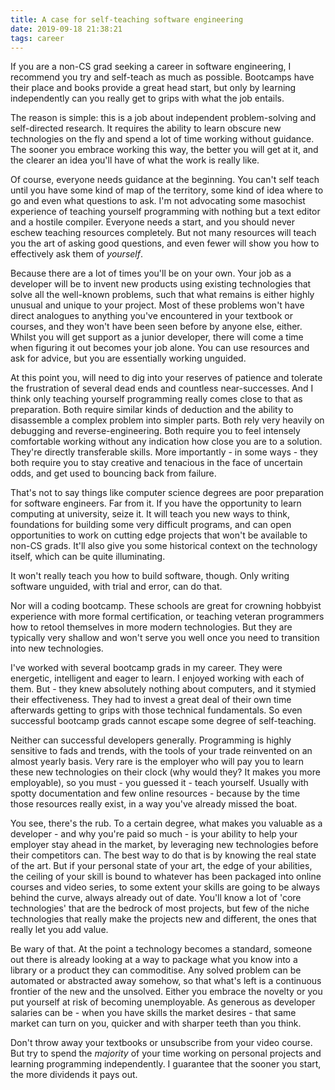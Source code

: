 ```yaml
---
title: A case for self-teaching software engineering
date: 2019-09-18 21:38:21
tags: career
---
```


If you are a non-CS grad seeking a career in software engineering, I recommend you try and self-teach as much as possible. Bootcamps have their place and books provide a great head start, but only by learning independently can you really get to grips with what the job entails. <!-- more -->

The reason is simple: this is a job about independent problem-solving and self-directed research. It requires the ability to learn obscure new technologies on the fly and spend a lot of time working without guidance. The sooner you embrace working this way, the better you will get at it, and the clearer an idea you'll have of what the work is really like.

Of course, everyone needs guidance at the beginning. You can't self teach until you have some kind of map of the territory, some kind of idea where to go and even what questions to ask. I'm not advocating some masochist experience of teaching yourself programming with nothing but a text editor and a hostile compiler. Everyone needs a start, and you should never eschew teaching resources completely. But not many resources will teach you the art of asking good questions, and even fewer will show you how to effectively ask them of _yourself_.

Because there are a lot of times you'll be on your own. Your job as a developer will be to invent new products using existing technologies that solve all the well-known problems, such that what remains is either highly unusual and unique to your project. Most of these problems won't have direct analogues to anything you've encountered in your textbook or courses, and they won't have been seen before by anyone else, either. Whilst you will get support as a junior developer, there will come a time when figuring it out becomes your job alone. You can use resources and ask for advice, but you are essentially working unguided.

At this point you, will need to dig into your reserves of patience and tolerate the frustration of several dead ends and countless near-successes. And I think only teaching yourself programming really comes close to that as preparation. Both require similar kinds of deduction and the ability to disassemble a complex problem into simpler parts. Both rely very heavily on debugging and reverse-engineering. Both require you to feel intensely comfortable working without any indication how close you are to a solution. They're directly transferable skills. More importantly - in some ways - they both require you to stay creative and tenacious in the face of uncertain odds, and get used to bouncing back from failure.

That's not to say things like computer science degrees are poor preparation for software engineers. Far from it. If you have the opportunity to learn computing at university, seize it. It will teach you new ways to think, foundations for building some very difficult programs, and can open opportunities to work on cutting edge projects that won't be available to non-CS grads. It'll also give you some historical context on the technology itself, which can be quite illuminating.

It won't really teach you how to build software, though. Only writing software unguided, with trial and error, can do that.

Nor will a coding bootcamp. These schools are great for crowning hobbyist experience with more formal certification, or teaching veteran programmers how to retool themselves in more modern technologies. But they are typically very shallow and won't serve you well once you need to transition into new technologies.

I've worked with several bootcamp grads in my career. They were energetic, intelligent and eager to learn. I enjoyed working with each of them. But -  they knew absolutely nothing about computers, and it stymied their effectiveness. They had to invest a great deal of their own time afterwards getting to grips with those technical fundamentals. So even successful bootcamp grads cannot escape some degree of self-teaching.

Neither can successful developers generally. Programming is highly sensitive to fads and trends, with the tools of your trade reinvented on an almost yearly basis. Very rare is the employer who will pay you to learn these new technologies on their clock (why would they? It makes you more employable), so you must - you guessed it - teach yourself. Usually with spotty documentation and few online resources - because by the time those resources really exist, in a way you've already missed the boat.

You see, there's the rub. To a certain degree, what makes you valuable as a developer - and why you're paid so much - is your ability to help your employer stay ahead in the market, by leveraging new technologies before their competitors can. The best way to do that is by knowing the real state of the art. But if your personal state of your art, the edge of your abilities, the ceiling of your skill is bound to whatever has been packaged into online courses and video series, to some extent your skills are going to be always behind the curve, always already out of date. You'll know a lot of 'core technologies' that are the bedrock of most projects, but few of the niche technologies that really make the projects new and different, the ones that really let you add value.

Be wary of that. At the point a technology becomes a standard, someone out there is already looking at a way to package what you know into a library or a product they can commoditise. Any solved problem can be automated or abstracted away somehow, so that what's left is a continuous frontier of the new and the unsolved. Either you embrace the novelty or you put yourself at risk of becoming unemployable. As generous as developer salaries can be - when you have skills the market desires - that same market can turn on you, quicker and with sharper teeth than you think.

Don't throw away your textbooks or unsubscribe from your video course. But try to spend the _majority_ of your time working on personal projects and learning programming independently. I guarantee that the sooner you start, the more dividends it pays out.